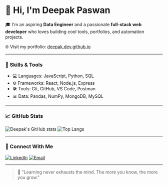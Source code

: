 # 👋 Hi, I'm Deepak Paswan

🎓 I'm an aspiring **Data Engineer** and a passionate **full-stack web developer** who loves building cool tools, portfolios, and automation projects.

🌐 Visit my portfolio: [deepak.dev.github.io](https://DeepakPaswan12.github.io/deepak.dev.github.io)

---

### 🚀 Skills & Tools

- 💻 Languages: JavaScript, Python, SQL
- ⚙️ Frameworks: React, Node.js, Express
- 🛠️ Tools: Git, GitHub, VS Code, Postman
- 📊 Data: Pandas, NumPy, MongoDB, MySQL

---

### 📈 GitHub Stats

![Deepak's GitHub stats](https://github-readme-stats.vercel.app/api?username=DeepakPaswan12&show_icons=true&theme=radical)
![Top Langs](https://github-readme-stats.vercel.app/api/top-langs/?username=DeepakPaswan12&layout=compact&theme=radical)

---

### 🔗 Connect With Me

[![LinkedIn](https://img.shields.io/badge/LinkedIn-blue?logo=linkedin&style=for-the-badge)](https://www.linkedin.com/in/your-profile)
[![Email](https://img.shields.io/badge/Gmail-red?logo=gmail&style=for-the-badge)](mailto:your-email@gmail.com)

---

> 💬 "Learning never exhausts the mind. The more you know, the more you grow."
